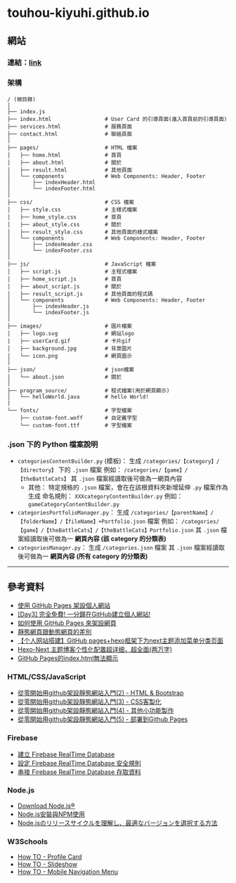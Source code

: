 # touhou-kiyuhi.github.io
## 網站
### 連結：[link](https://touhou-kiyuhi.github.io/)
### 架構
```
/ (根目錄)
│
├── index.js
├── index.html                 # User Card 的引導頁面(進入首頁前的引導頁面)
├── services.html              # 服務頁面
├── contact.html               # 聯絡頁面
│
├── pages/                     # HTML 檔案
│   ├── home.html              # 首頁
│   ├── about.html             # 關於
│   ├── result.html            # 其他頁面
│   └── components             # Web Components: Header, Footer
│       ├── indexHeader.html    
│       └── indexFooter.html  
│
├── css/                       # CSS 檔案
│   ├── style.css              # 主樣式檔案
│   ├── home_style.css         # 首頁
│   ├── about_style.css        # 關於
│   ├── result_style.css       # 其他頁面的樣式檔案
│   └── components             # Web Components: Header, Footer
│       ├── indexHeader.css    
│       └── indexFooter.css    
│
├── js/                        # JavaScript 檔案
│   ├── script.js              # 主程式檔案
│   ├── home_script.js         # 首頁
│   ├── about_script.js        # 關於
│   ├── result_script.js       # 其他頁面的程式碼
│   └── components             # Web Components: Header, Footer
│       ├── indexHeader.js    
│       └── indexFooter.js    
│
├── images/                    # 圖片檔案
│   ├── logo.svg               # 網站logo
|   ├── userCard.gif           # 卡片gif
│   ├── background.jpg         # 背景圖片
│   └── icon.png               # 網頁圖示
│
├── json/                      # json檔案
│   └── about.json             # 關於
│
├── program_source/            # 程式檔案(用於網頁顯示)
│   └── helloWorld.java        # hello World!
|
└── fonts/                     # 字型檔案
    ├── custom-font.woff       # 自定義字型
    └── custom-font.ttf        # 字型檔案
```
### .json 下的 Python 檔案說明
* `categoriesContentBuilder.py` (模板)：
    生成 `/categories/【category】/【directory】` 下的 `.json` 檔案
    例如： `/categories/【game】/【theBattleCats】`
    其 `.json` 檔案經讀取後可做為一網頁內容
    * 其他：
        特定規格的 `.json` 檔案，會在在該根資料夾新增延伸 `.py` 檔案作為生成
        命名規則： `XXXcategoryContentBuilder.py`
        例如：`gameCategoryContentBuilder.py`
* `categoriesPortfolioManager.py`：
    生成 `/categories/【parentName】/【folderName】/【fileName】+Portfolio.json` 檔案
    例如： `/categories/【game】/【theBattleCats】/【theBattleCats】Portfolio.json`
    其 `.json` 檔案經讀取後可做為一 **網頁內容 (該 category 的分類表)**
* `categoriesManager.py`：
    生成 `/categories.json` 檔案
    其 `.json` 檔案經讀取後可做為一 **網頁內容 (所有 category 的分類表)**
---
## 參考資料
* [使用 GitHub Pages 架設個人網站](https://hackmd.io/@flagmaker/BkvQphP65)
* [[Day3] 完全免費! 一分鐘在GitHub建立個人網站!](https://ithelp.ithome.com.tw/articles/10259505)
* [如何使用 GitHub Pages 來架設網頁](https://lawrencechuang760223.medium.com/%E5%A6%82%E4%BD%95%E4%BD%BF%E7%94%A8-github-pages-%E4%BE%86%E6%9E%B6%E8%A8%AD%E7%B6%B2%E9%A0%81-662a089f4e4)
* [靜態網頁跟動態網頁的差別](https://eugene87222.github.io/2017/10/07/20171007-build-own-website/)
* [【个人网站搭建】GitHub pages+hexo框架下为next主题添加菜单分类页面](https://blog.csdn.net/wangqingchuan92/article/details/111933517)
* [Hexo-Next 主题博客个性化配置超详细，超全面(两万字)](https://blog.csdn.net/as480133937/article/details/100138838)
* [GitHub Pages的index.html無法顯示](https://siongui.github.io/zh/2017/03/13/github-pages-index-html-not-working/)
### HTML/CSS/JavaScript
* [從零開始用github架設靜態網站入門(2) - HTML & Bootstrap](https://ithelp.ithome.com.tw/articles/10257535)
* [從零開始用github架設靜態網站入門(3) - CSS客製化](https://ithelp.ithome.com.tw/articles/10257578)
* [從零開始用github架設靜態網站入門(4) - 其他小功能製作](https://ithelp.ithome.com.tw/articles/10257581)
* [從零開始用github架設靜態網站入門(5) - 部署到Github Pages](https://ithelp.ithome.com.tw/articles/10257673)
### Firebase
* [建立 Firebase RealTime Database](https://steam.oxxostudio.tw/category/python/example/firebase-1.html)
* [設定 Firebase RealTime Database 安全規則](https://steam.oxxostudio.tw/category/python/example/firebase-2.html)
* [串接 Firebase RealTime Database 存取資料](https://steam.oxxostudio.tw/category/python/example/firebase-3.html)
### Node.js
* [Download Node.js®](https://nodejs.org/en/download/)
* [Node.js安裝與NPM使用](https://easonwang.gitbook.io/class)
* [Node.jsのリリースサイクルを理解し、最適なバージョンを選択する方法](https://dev.classmethod.jp/articles/nodejs-release-choice/)
### W3Schools
* [How TO - Profile Card](https://www.w3schools.com/howto/howto_css_profile_card.asp)
* [How TO - Slideshow](https://www.w3schools.com/howto/howto_js_slideshow.asp)
* [How TO - Mobile Navigation Menu](https://www.w3schools.com/howto/howto_js_mobile_navbar.asp)